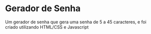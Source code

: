 # Gerador de Senha
Um gerador de senha que gera uma senha de 5 a 45 caracteres, e foi criado utilizando HTML/CSS e Javascript

